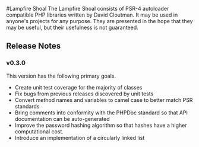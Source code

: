 #Lampfire Shoal
The Lampfire Shoal consists of PSR-4 autoloader compatible PHP libraries written by David Cloutman. 
It may be used in anyone's projects for any purpose. They are presented in the hope that they may be useful, but their usefulness is not guaranteed.

## Release Notes

### v0.3.0
This version has the following primary goals.

- Create unit test coverage for the majority of classes
- Fix bugs from previous releases discovered by unit tests
- Convert method names and variables to camel case to better match PSR standards
- Bring comments into conformity with the PHPDoc standard so that API documentation can be auto-generated
- Improve the password hashing algorithm so that hashes have a higher computational cost.
- Introduce an implementation of a circularly linked list


